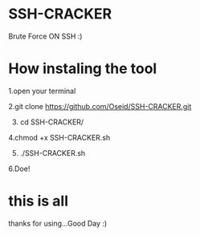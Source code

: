 # SSH-CRACKER
Brute Force ON SSH :)

# How instaling the tool 

1.open your terminal

2.git clone https://github.com/Oseid/SSH-CRACKER.git

3. cd SSH-CRACKER/

4.chmod +x SSH-CRACKER.sh

5. ./SSH-CRACKER.sh

6.Doe! 

# this is all

thanks for using...Good Day :)  

